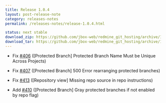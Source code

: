 ```yaml
---
title: Release 1.0.4
layout: post-release-note
category: releases-notes
permalink: /releases-notes/release-1.0.4.html

status: next stable
download_zip: https://github.com/jbox-web/redmine_git_hosting/archive/1.0.4.zip
download_tar: https://github.com/jbox-web/redmine_git_hosting/archive/1.0.4.tar.gz
---
```


* Fix [#406](https://github.com/jbox-web/redmine_git_hosting/issues/406) ([Protected Branch] Protected Branch Name Must be Unique Across Projects)
* Fix [#407](https://github.com/jbox-web/redmine_git_hosting/issues/407) ([Protected Branch] 500 Error rearranging protected branches)
* Fix [#413](https://github.com/jbox-web/redmine_git_hosting/issues/413) ([Repository view] Missing repo source in repo instructions)

* Add [#410](https://github.com/jbox-web/redmine_git_hosting/issues/410) ([Protected Branch] Gray protected branches if not enabled by repo flag)

